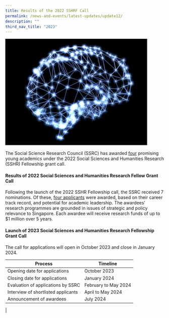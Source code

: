 ```yaml
---
title: Results of the 2022 SSHRF Call
permalink: /news-and-events/latest-updates/update12/
description: ""
third_nav_title: "2023"
---
```

![](/images/updates4.jpg)

The Social Science Research Council (SSRC) has awarded [four](https://www.ssrc.edu.sg/grant-recipients/2022/sshrf2022/) promising young academics under the 2022 Social Sciences and Humanities Research (SSHR) Fellowship grant call.

#### **Results of 2022 Social Sciences and Humanities Research Fellow Grant Call**
Following the launch of the 2022 SSHR Fellowship call, the SSRC received 7 nominations. Of these, [four applicants](https://www.ssrc.edu.sg/grant-recipients/2022/sshrf2022/) were awarded, based on their career track record, and potential for academic leadership. The awardees’ research programmes are grounded in issues of strategic and policy relevance to Singapore. Each awardee will receive research funds of up to $1 million over 5 years.

#### **Launch of 2023 Social Sciences and Humanities Research Fellowship Grant Call**
The call for applications will open in October 2023 and close in January 2024.

|  Process |   Timeline  |
|---|---|
|  Opening date for applications |   October 2023 |
|  Closing date for applications |   January 2024 |
|  Evaluation of applications by SSRC |   February to May 2024  |
|  Interview of shortlisted applicants |   April to May 2024 |
|  Announcement of awardees |   July 2024 |
|